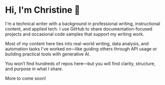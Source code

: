 # Hi, I'm Christine 👋

I'm a technical writer with a background in professional writing, instructional content, and applied tech. I use GitHub to share documentation-focused projects and occasional code samples that support my writing work.

Most of my content here ties into real-world writing, data analysis, and automation tasks I've worked on—like guiding others through API usage or building practical tools with generative AI.

You won’t find hundreds of repos here—but you will find clarity, structure, and purpose in what I share.

More to come soon!
